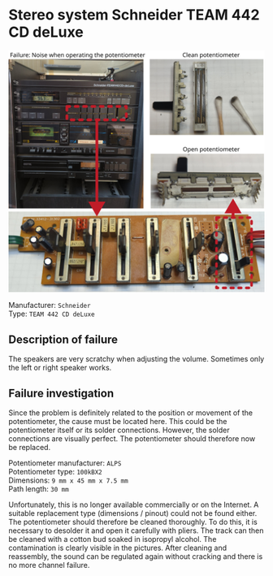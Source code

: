 # Stereo system Schneider TEAM 442 CD deLuxe

![](figures/overview.png)

Manufacturer: `Schneider`    
Type: `TEAM 442 CD deLuxe`    

## Description of failure
The speakers are very scratchy when adjusting the volume. 
Sometimes only the left or right speaker works.

## Failure investigation
Since the problem is definitely related to the position or movement of the potentiometer, the cause must be located here. 
This could be the potentiometer itself or its solder connections. 
However, the solder connections are visually perfect. 
The potentiometer should therefore now be replaced.

Potentiometer manufacturer: `ALPS`    
Potentiometer type: `100kBX2`    
Dimensions: `9 mm x 45 mm x 7.5 mm`    
Path length: `30 mm`

Unfortunately, this is no longer available commercially or on the Internet. 
A suitable replacement type (dimensions / pinout) could not be found either. 
The potentiometer should therefore be cleaned thoroughly. 
To do this, it is necessary to desolder it and open it carefully with pliers. 
The track can then be cleaned with a cotton bud soaked in isopropyl alcohol. 
The contamination is clearly visible in the pictures. 
After cleaning and reassembly, the sound can be regulated again without cracking and there is no more channel failure.
